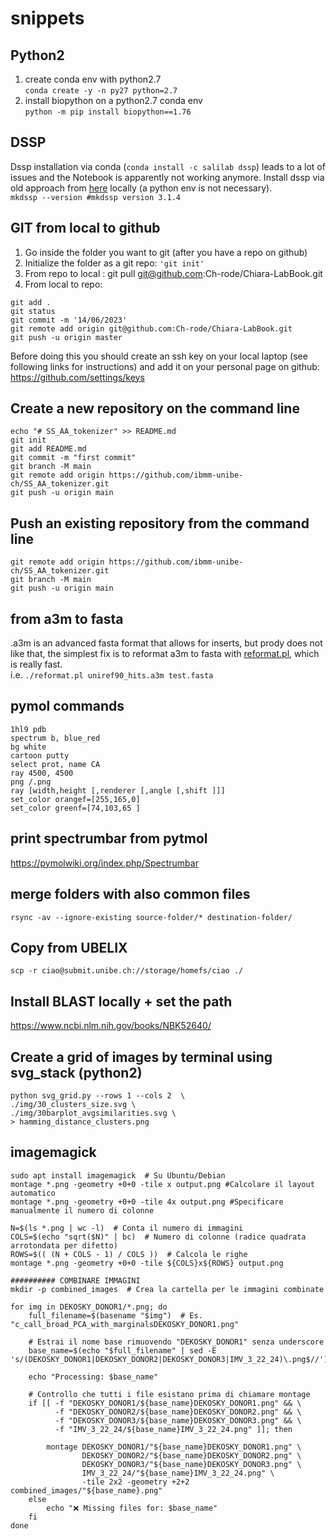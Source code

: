 # snippets


## Python2 
1. create conda env with python2.7  
   `conda create -y -n py27 python=2.7`
2. install biopython on a python2.7 conda env  
`python -m pip install biopython==1.76`

## DSSP
Dssp installation via conda (`conda install -c salilab dssp`) leads to a lot of issues and the Notebook is apparently not working anymore.
Install dssp via old approach from [here](https://github.com/cmbi/dssp) locally (a python env is not necessary).  
`mkdssp --version #mkdssp version 3.1.4`

## GIT from local to github
1. Go inside the folder you want to git (after you have a repo on github)
2. Initialize the folder as a git repo: ```'git init'```
3. From repo to local : git pull git@github.com:Ch-rode/Chiara-LabBook.git
3. From local to repo: 
```
git add .
git status
git commit -m '14/06/2023'
git remote add origin git@github.com:Ch-rode/Chiara-LabBook.git
git push -u origin master
```

Before doing this you should create an ssh key on your local laptop (see following links for instructions) and add it on your personal page on github:  https://github.com/settings/keys

## Create a new repository on the command line
```
echo "# SS_AA_tokenizer" >> README.md
git init
git add README.md
git commit -m "first commit"
git branch -M main
git remote add origin https://github.com/ibmm-unibe-ch/SS_AA_tokenizer.git
git push -u origin main
```
## Push an existing repository from the command line
```
git remote add origin https://github.com/ibmm-unibe-ch/SS_AA_tokenizer.git
git branch -M main
git push -u origin main
```

## from a3m to fasta
.a3m is an advanced fasta format that allows for inserts, but prody does not like that, the simplest fix is to reformat a3m to fasta with [reformat.pl]([url](https://github.com/soedinglab/hh-suite/blob/master/scripts/reformat.pl)https://github.com/soedinglab/hh-suite/blob/master/scripts/reformat.pl), which is really fast.  
i.e. `./reformat.pl uniref90_hits.a3m test.fasta`

## pymol commands
```
1hl9 pdb
spectrum b, blue_red
bg white
cartoon putty
select prot, name CA
ray 4500, 4500
png /.png
ray [width,height [,renderer [,angle [,shift ]]]
set_color orangef=[255,165,0]
set_color greenf=[74,103,65 ]
```

## print spectrumbar from pytmol
https://pymolwiki.org/index.php/Spectrumbar

## merge folders with also common files
`rsync -av --ignore-existing source-folder/* destination-folder/`

## Copy from UBELIX
`scp -r ciao@submit.unibe.ch://storage/homefs/ciao ./`

## Install BLAST locally + set the path
https://www.ncbi.nlm.nih.gov/books/NBK52640/

## Create a grid of images by terminal using svg_stack (python2)
```
python svg_grid.py --rows 1 --cols 2  \
./img/30_clusters_size.svg \
./img/30barplot_avgsimilarities.svg \
> hamming_distance_clusters.png
```

## imagemagick
```
sudo apt install imagemagick  # Su Ubuntu/Debian
montage *.png -geometry +0+0 -tile x output.png #Calcolare il layout automatico
montage *.png -geometry +0+0 -tile 4x output.png #Specificare manualmente il numero di colonne

N=$(ls *.png | wc -l)  # Conta il numero di immagini
COLS=$(echo "sqrt($N)" | bc)  # Numero di colonne (radice quadrata arrotondata per difetto)
ROWS=$(( (N + COLS - 1) / COLS ))  # Calcola le righe
montage *.png -geometry +0+0 -tile ${COLS}x${ROWS} output.png

########## COMBINARE IMMAGINI
mkdir -p combined_images  # Crea la cartella per le immagini combinate

for img in DEKOSKY_DONOR1/*.png; do
    full_filename=$(basename "$img")  # Es. "c_call_broad_PCA_with_marginalsDEKOSKY_DONOR1.png"
    
    # Estrai il nome base rimuovendo "DEKOSKY_DONOR1" senza underscore
    base_name=$(echo "$full_filename" | sed -E 's/(DEKOSKY_DONOR1|DEKOSKY_DONOR2|DEKOSKY_DONOR3|IMV_3_22_24)\.png$//')

    echo "Processing: $base_name"

    # Controllo che tutti i file esistano prima di chiamare montage
    if [[ -f "DEKOSKY_DONOR1/${base_name}DEKOSKY_DONOR1.png" && \
          -f "DEKOSKY_DONOR2/${base_name}DEKOSKY_DONOR2.png" && \
          -f "DEKOSKY_DONOR3/${base_name}DEKOSKY_DONOR3.png" && \
          -f "IMV_3_22_24/${base_name}IMV_3_22_24.png" ]]; then

        montage DEKOSKY_DONOR1/"${base_name}DEKOSKY_DONOR1.png" \
                DEKOSKY_DONOR2/"${base_name}DEKOSKY_DONOR2.png" \
                DEKOSKY_DONOR3/"${base_name}DEKOSKY_DONOR3.png" \
                IMV_3_22_24/"${base_name}IMV_3_22_24.png" \
                -tile 2x2 -geometry +2+2 combined_images/"${base_name}.png"
    else
        echo "❌ Missing files for: $base_name"
    fi
done

```


